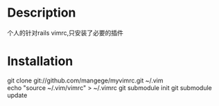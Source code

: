 # Description
  个人的针对rails vimrc,只安装了必要的插件

# Installation
git clone git://github.com/mangege/myvimrc.git ~/.vim  
echo "source ~/.vim/vimrc" > ~/.vimrc
git submodule init
git submodule update
